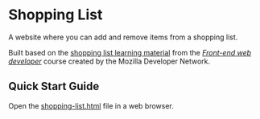 # Shopping List

A website where you can add and remove items from a shopping list.

Built based on the [shopping list learning material](https://github.com/mdn/learning-area/blob/main/javascript/apis/document-manipulation/shopping-list.html) from the *[Front-end web developer](https://developer.mozilla.org/en-US/docs/Learn/Front-end_web_developer)* course created by the Mozilla Developer Network.

## Quick Start Guide

Open the [shopping-list.html](shopping-list.html) file in a web browser.